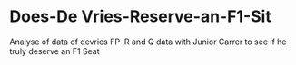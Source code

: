 # Does-De Vries-Reserve-an-F1-Sit
Analyse of data of devries FP ,R and Q data with Junior Carrer to see if he truly deserve an F1 Seat
